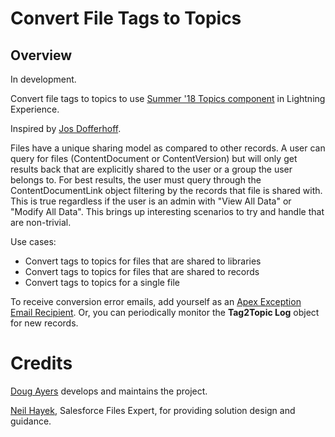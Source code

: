 Convert File Tags to Topics
==============================

Overview
--------

In development.

Convert file tags to topics to use [Summer '18 Topics component](https://releasenotes.docs.salesforce.com/en-us/summer18/release-notes/rn_general_topics_on_records.htm) in Lightning Experience.

Inspired by [Jos Dofferhoff](https://success.salesforce.com/_ui/core/chatter/groups/GroupProfilePage?g=0F93A0000009SE1&fId=0D53A00003f1lod).

Files have a unique sharing model as compared to other records.
A user can query for files (ContentDocument or ContentVersion) but will only get results back that are
explicitly shared to the user or a group the user belongs to. For best results, the user must query
through the ContentDocumentLink object filtering by the records that file is shared with.
This is true regardless if the user is an admin with "View All Data" or "Modify All Data".
This brings up interesting scenarios to try and handle that are non-trivial.

Use cases:
* Convert tags to topics for files that are shared to libraries
* Convert tags to topics for files that are shared to records
* Convert tags to topics for a single file

To receive conversion error emails, add yourself as an [Apex Exception Email Recipient](https://help.salesforce.com/articleView?id=code_apex_exceptions.htm&type=5).
Or, you can periodically monitor the **Tag2Topic Log** object for new records.


Credits
=======

[Doug Ayers](https://douglascayers.com) develops and maintains the project.

[Neil Hayek](https://success.salesforce.com/ProfileView?userId=00530000003SpRm), Salesforce Files Expert, for providing solution design and guidance.
